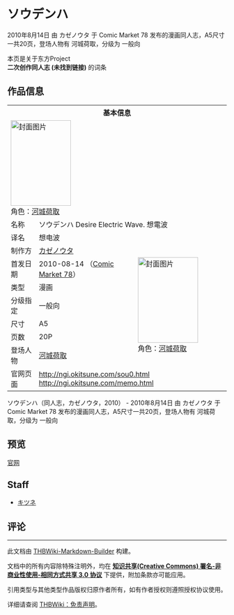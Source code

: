 # ソウデンハ

<!-- source html: G:\repos\THBWiki-Markdown-Builder\THBWikiMarkdown\Temp\main\7\7e\ns0%3A%E3%82%BD%E3%82%A6%E3%83%87%E3%83%B3%E3%83%8F.html -->

2010年8月14日 由 カゼノウタ 于 Comic Market 78 发布的漫画同人志，A5尺寸一共20页，登场人物有 河城荷取，分级为 一般向

本页是关于东方Project  
 **二次创作同人志 (未找到链接)** 的词条

## 作品信息

<table><tbody><tr><th colspan="3">基本信息</th></tr><tr><td class="cover-artwork-mobile" colspan="2"><a href="./文件-ソウデンハ封面.png.md" class="image" title="封面图片"><img alt="封面图片" src="https://upload.thwiki.cc/thumb/7/77/%E3%82%BD%E3%82%A6%E3%83%87%E3%83%B3%E3%83%8F%E5%B0%81%E9%9D%A2.png/138px-%E3%82%BD%E3%82%A6%E3%83%87%E3%83%B3%E3%83%8F%E5%B0%81%E9%9D%A2.png" decoding="async" loading="lazy" width="138" height="196" srcset="https://upload.thwiki.cc/thumb/7/77/%E3%82%BD%E3%82%A6%E3%83%87%E3%83%B3%E3%83%8F%E5%B0%81%E9%9D%A2.png/206px-%E3%82%BD%E3%82%A6%E3%83%87%E3%83%B3%E3%83%8F%E5%B0%81%E9%9D%A2.png 1.5x, https://upload.thwiki.cc/thumb/7/77/%E3%82%BD%E3%82%A6%E3%83%87%E3%83%B3%E3%83%8F%E5%B0%81%E9%9D%A2.png/275px-%E3%82%BD%E3%82%A6%E3%83%87%E3%83%B3%E3%83%8F%E5%B0%81%E9%9D%A2.png 2x" data-file-width="314" data-file-height="447"></a><div class="cover-char">角色：<a href="./河城荷取.md" title="河城荷取">河城荷取</a></div></td>
</tr><tr><td class="label">名称</td><td colspan="2"> ソウデンハ Desire Electric Wave. 想電波 </td></tr><tr><td class="label">译名</td><td colspan="2"> 想电波 </td></tr><tr><td class="label">制作方</td><td><a href="./カゼノウタ.md" title="カゼノウタ">カゼノウタ</a></td><td class="cover-artwork" rowspan="7" style="min-width:196px;"><a href="./文件-ソウデンハ封面.png.md" class="image" title="封面图片"><img alt="封面图片" src="https://upload.thwiki.cc/thumb/7/77/%E3%82%BD%E3%82%A6%E3%83%87%E3%83%B3%E3%83%8F%E5%B0%81%E9%9D%A2.png/138px-%E3%82%BD%E3%82%A6%E3%83%87%E3%83%B3%E3%83%8F%E5%B0%81%E9%9D%A2.png" decoding="async" loading="lazy" width="138" height="196" srcset="https://upload.thwiki.cc/thumb/7/77/%E3%82%BD%E3%82%A6%E3%83%87%E3%83%B3%E3%83%8F%E5%B0%81%E9%9D%A2.png/206px-%E3%82%BD%E3%82%A6%E3%83%87%E3%83%B3%E3%83%8F%E5%B0%81%E9%9D%A2.png 1.5x, https://upload.thwiki.cc/thumb/7/77/%E3%82%BD%E3%82%A6%E3%83%87%E3%83%B3%E3%83%8F%E5%B0%81%E9%9D%A2.png/275px-%E3%82%BD%E3%82%A6%E3%83%87%E3%83%B3%E3%83%8F%E5%B0%81%E9%9D%A2.png 2x" data-file-width="314" data-file-height="447"></a><div class="cover-char">角色：<a href="./河城荷取.md" title="河城荷取">河城荷取</a></div></td>
</tr><tr><td class="label">首发日期</td><td>2010-08-14&#160;（<a href="/展会作品列表?e=Comic+Market%2378">Comic Market 78</a>）</td></tr><tr><td class="label">类型</td><td>漫画</td></tr><tr><td class="label">分级指定</td><td>一般向</td></tr><tr><td class="label">尺寸</td><td>A5</td></tr><tr><td class="label">页数</td><td>20P</td></tr><tr><td class="label">登场人物</td><td><a href="./河城荷取.md" title="河城荷取">河城荷取</a></td></tr>
<tr><td class="label">官网页面</td><td colspan="2"><a rel="nofollow" class="external free" href="http://ngi.okitsune.com/sou0.html">http://ngi.okitsune.com/sou0.html</a><br><a rel="nofollow" class="external free" href="http://ngi.okitsune.com/memo.html">http://ngi.okitsune.com/memo.html</a></td></tr></tbody></table>

ソウデンハ（同人志，カゼノウタ，2010） - 2010年8月14日 由 カゼノウタ 于 Comic Market 78 发布的漫画同人志，A5尺寸一共20页，登场人物有 河城荷取，分级为 一般向

## 预览
  
[官网](http://ngi.okitsune.com/sou0.html)
  


## Staff
- [キツネ](./キツネ.md)


## 评论




---

此文档由 [THBWiki-Markdown-Builder](https://github.com/Delsin-Yu/THBWiki-Markdown-Builder) 构建。

文档中的所有内容除特殊注明外，均在 [**知识共享(Creative Commons) 署名-非商业性使用-相同方式共享 3.0 协议**](https://creativecommons.org/licenses/by-sa/3.0/deed.zh-hans) 下提供，附加条款亦可能应用。

引用类型与其他类型作品版权归原作者所有，如有作者授权则遵照授权协议使用。

详细请查阅 [THBWiki：免责声明](https://thbwiki.cc/THBWiki:%E5%85%8D%E8%B4%A3%E5%A3%B0%E6%98%8E)。

